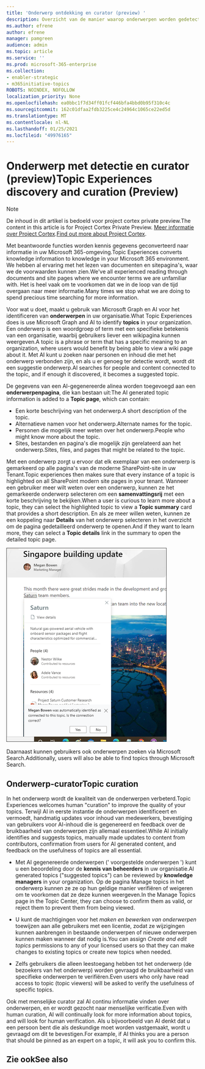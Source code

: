 ```yaml
---
title: 'Onderwerp ontdekking en curator (preview) '
description: Overzicht van de manier waarop onderwerpen worden gedetecteerd.
ms.author: efrene
author: efrene
manager: pamgreen
audience: admin
ms.topic: article
ms.service: ''
ms.prod: microsoft-365-enterprise
ms.collection:
- enabler-strategic
- m365initiative-topics
ROBOTS: NOINDEX, NOFOLLOW
localization_priority: None
ms.openlocfilehash: ea0bbc1f7d34ff01fcf446bfa4bbd0b95f310c4c
ms.sourcegitcommit: 162c01dfaa2fdb3225ce4c24964c1065ce22ed5d
ms.translationtype: MT
ms.contentlocale: nl-NL
ms.lasthandoff: 01/25/2021
ms.locfileid: "49976165"
---
```

# <a name="topic-experiences-discovery-and-curation-preview"></a><span data-ttu-id="2584f-103">Onderwerp met detectie en curator (preview)</span><span class="sxs-lookup"><span data-stu-id="2584f-103">Topic Experiences discovery and curation (Preview)</span></span>

> [!Note] 
> <span data-ttu-id="2584f-104">De inhoud in dit artikel is bedoeld voor project cortex private preview.</span><span class="sxs-lookup"><span data-stu-id="2584f-104">The content in this article is for Project Cortex Private Preview.</span></span> <span data-ttu-id="2584f-105">[Meer informatie over Project Cortex](https://aka.ms/projectcortex).</span><span class="sxs-lookup"><span data-stu-id="2584f-105">[Find out more about Project Cortex](https://aka.ms/projectcortex).</span></span>

<span data-ttu-id="2584f-106">Met beantwoorde functies worden kennis gegevens geconverteerd naar informatie in uw Microsoft 365-omgeving.</span><span class="sxs-lookup"><span data-stu-id="2584f-106">Topic Experiences converts knowledge information to knowledge in your Microsoft 365 environment.</span></span> <span data-ttu-id="2584f-107">We hebben al ervaring met het lezen van documenten en sitepagina's, waar we de voorwaarden kunnen zien.</span><span class="sxs-lookup"><span data-stu-id="2584f-107">We've all experienced reading through documents and site pages where we encounter terms we are unfamiliar with.</span></span> <span data-ttu-id="2584f-108">Het is heel vaak om te voorkomen dat we in de loop van de tijd overgaan naar meer informatie.</span><span class="sxs-lookup"><span data-stu-id="2584f-108">Many times we stop what we are doing to spend precious time searching for more information.</span></span>

<span data-ttu-id="2584f-109">Voor wat u doet, maakt u gebruik van Microsoft Graph en AI voor het identificeren van **onderwerpen** in uw organisatie.</span><span class="sxs-lookup"><span data-stu-id="2584f-109">What Topic Experiences does is use Microsoft Graph and AI to identify **topics** in your organization.</span></span>  <span data-ttu-id="2584f-110">Een onderwerp is een woordgroep of term met een specifieke betekenis van een organisatie, waarbij gebruikers liever een wikipagina kunnen weergeven.</span><span class="sxs-lookup"><span data-stu-id="2584f-110">A topic is a phrase or term that has a specific meaning to an organization, where users would benefit by being able to view a wiki page about it.</span></span> <span data-ttu-id="2584f-111">Met AI kunt u zoeken naar personen en inhoud die met het onderwerp verbonden zijn, en als u er genoeg ter detectie wordt, wordt dit een suggestie onderwerp.</span><span class="sxs-lookup"><span data-stu-id="2584f-111">AI searches for people and content connected to the topic, and if enough it discovered, it becomes a suggested topic.</span></span>

<span data-ttu-id="2584f-112">De gegevens van een AI-gegenereerde alinea worden toegevoegd aan een **onderwerpenpagina**, die kan bestaan uit:</span><span class="sxs-lookup"><span data-stu-id="2584f-112">The AI generated topic information is added to a **Topic page**, which can contain:</span></span>
- <span data-ttu-id="2584f-113">Een korte beschrijving van het onderwerp.</span><span class="sxs-lookup"><span data-stu-id="2584f-113">A short description of the topic.</span></span>
- <span data-ttu-id="2584f-114">Alternatieve namen voor het onderwerp.</span><span class="sxs-lookup"><span data-stu-id="2584f-114">Alternate names for the topic.</span></span>
- <span data-ttu-id="2584f-115">Personen die mogelijk meer weten over het onderwerp.</span><span class="sxs-lookup"><span data-stu-id="2584f-115">People who might know more about the topic.</span></span>
- <span data-ttu-id="2584f-116">Sites, bestanden en pagina's die mogelijk zijn gerelateerd aan het onderwerp.</span><span class="sxs-lookup"><span data-stu-id="2584f-116">Sites, files, and pages that might be related to the topic.</span></span>

<span data-ttu-id="2584f-117">Met een onderwerp zorgt u ervoor dat elk exemplaar van een onderwerp is gemarkeerd op alle pagina's van de moderne SharePoint-site in uw Tenant.</span><span class="sxs-lookup"><span data-stu-id="2584f-117">Topic experiences then makes sure that every instance of a topic is highlighted on all SharePoint modern site pages in your tenant.</span></span> <span data-ttu-id="2584f-118">Wanneer een gebruiker meer wilt weten over een onderwerp, kunnen ze het gemarkeerde onderwerp selecteren om een **samenvattingsrij** met een korte beschrijving te bekijken.</span><span class="sxs-lookup"><span data-stu-id="2584f-118">When a user is curious to learn more about a topic, they can select the highlighted topic to view a **Topic summary** card that provides a short description.</span></span> <span data-ttu-id="2584f-119">En als ze meer willen weten, kunnen ze een koppeling naar **Details** van het onderwerp selecteren in het overzicht om de pagina gedetailleerd onderwerp te openen.</span><span class="sxs-lookup"><span data-stu-id="2584f-119">And if they want to learn more, they can select a **Topic details** link in the summary to open the detailed topic page.</span></span>

![Aandachtspunten](../media/knowledge-management/saturn.png) </br>

<span data-ttu-id="2584f-121">Daarnaast kunnen gebruikers ook onderwerpen zoeken via Microsoft Search.</span><span class="sxs-lookup"><span data-stu-id="2584f-121">Additionally, users will also be able to find topics through Microsoft Search.</span></span>


## <a name="topic-curation"></a><span data-ttu-id="2584f-122">Onderwerp-curator</span><span class="sxs-lookup"><span data-stu-id="2584f-122">Topic curation</span></span>

<span data-ttu-id="2584f-123">In het onderwerp wordt de kwaliteit van de onderwerpen verbeterd.</span><span class="sxs-lookup"><span data-stu-id="2584f-123">Topic Experiences welcomes human "curation" to improve the quality of your topics.</span></span> <span data-ttu-id="2584f-124">Terwijl AI in eerste instantie de onderwerpen identificeert en vermoedt, handmatig updates voor inhoud van medewerkers, bevestiging van gebruikers voor AI-inhoud die is gegenereerd en feedback over de bruikbaarheid van onderwerpen zijn allemaal essentieel.</span><span class="sxs-lookup"><span data-stu-id="2584f-124">While AI initially identifies and suggests topics, manually made updates to content from contributors, confirmation from users for AI generated content, and feedback on the usefulness of topics are all essential.</span></span>

- <span data-ttu-id="2584f-125">Met AI gegenereerde onderwerpen (' voorgestelde onderwerpen ') kunt u een beoordeling door de **kennis van beheerders** in uw organisatie.</span><span class="sxs-lookup"><span data-stu-id="2584f-125">AI generated topics ("suggested topics") can be reviewed by **knowledge managers** in your organization.</span></span> <span data-ttu-id="2584f-126">Op de pagina Manage topics in het onderwerp kunnen ze ze op hun geldige manier verifiëren of weigeren om te voorkomen dat ze deze kunnen weergeven.</span><span class="sxs-lookup"><span data-stu-id="2584f-126">In the Manage Topics page in the Topic Center, they can choose to confirm them as valid, or reject them to prevent them from being viewed.</span></span>

- <span data-ttu-id="2584f-127">U kunt de machtigingen voor het *maken en bewerken van onderwerpen* toewijzen aan alle gebruikers met een licentie, zodat ze wijzigingen kunnen aanbrengen in bestaande onderwerpen of nieuwe onderwerpen kunnen maken wanneer dat nodig is.</span><span class="sxs-lookup"><span data-stu-id="2584f-127">You can assign *Create and edit topics* permissions to any of your licensed users so that they can make changes to existing topics or create new topics when needed.</span></span> 

- <span data-ttu-id="2584f-128">Zelfs gebruikers die alleen leestoegang hebben tot het onderwerp (de bezoekers van het onderwerp) worden gevraagd de bruikbaarheid van specifieke onderwerpen te verifiëren.</span><span class="sxs-lookup"><span data-stu-id="2584f-128">Even users who only have read access to topic (topic viewers) will be asked to verify the usefulness of specific topics.</span></span>

<span data-ttu-id="2584f-129">Ook met menselijke curator zal AI continu informatie vinden over onderwerpen, en er wordt gezocht naar menselijke verificatie.</span><span class="sxs-lookup"><span data-stu-id="2584f-129">Even with human curation, AI will continually look for more information about topics, and will look for human verification.</span></span> <span data-ttu-id="2584f-130">Als u bijvoorbeeld van AI denkt dat u een persoon bent die als deskundige moet worden vastgemaakt, wordt u gevraagd om dit te bevestigen.</span><span class="sxs-lookup"><span data-stu-id="2584f-130">For example, if AI thinks you are a person that should be pinned as an expert on a topic, it will ask you to confirm this.</span></span> 

















## <a name="see-also"></a><span data-ttu-id="2584f-131">Zie ook</span><span class="sxs-lookup"><span data-stu-id="2584f-131">See also</span></span>



  






